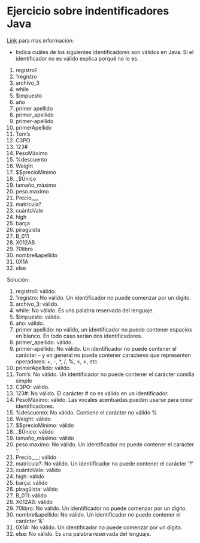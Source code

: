 # Ejercicio sobre indentificadores Java

[Link](http://puntocomnoesunlenguaje.blogspot.com/2018/09/ejercicio-sobre-indentificadores-java.html) para mas información:

- Indica cuáles de los siguientes identificadores son válidos en Java. Si el identificador no es válido explica porqué no lo es.

1.  registro1
2.  1registro
3.  archivo_3
4.  while
5.  $impuesto
6.  año
7.  primer apellido
8.  primer_apellido
9.  primer-apellido
10. primerApellido
11. Tom’s
12. C3PO
13. 123#
14. PesoMáximo
15. %descuento
16. Weight
17. $$precioMínimo
18. \_$Único
19. tamaño_màximo
20. peso.maximo
21. Precio\_\_\_
22. matrícula?
23. cuántoVale
24. high
25. barça
26. piragüista
27. B_011
28. X012AB
29. 70libro
30. nombre&apellido
31. 0X1A
32. else

Solución:

1.  registro1: válido.
2.  1registro: No válido. Un identificador no puede comenzar por un dígito.
3.  archivo_3: válido.
4.  while: No válido. Es una palabra reservada del lenguaje.
5.  $impuesto: válido.
6.  año: válido.
7.  primer apellido: no válido, un identificador no puede contener espacios en blanco.
    En todo caso serían dos identificadores.
8.  primer_apellido: válido.
9.  primer-apellido: No válido. Un identificador no puede contener el carácter – y en general no puede contener
    caracteres que representen operadores: +, -, \*, /, %, <, >, etc.
10. primerApellido: válido.
11. Tom’s: No válido. Un identificador no puede contener el carácter comilla simple
12. C3PO: válido.
13. 123#: No válido. El carácter # no es válido en un identificador.
14. PesoMáximo: válido. Las vocales acentuadas pueden usarse para crear identificadores.
15. %descuento: No válido. Contiene el carácter no válido %
16. Weight: válido
17. $$precioMínimo: válido
18. \_$Único: válido
19. tamaño_màximo: válido
20. peso.maximo: No válido. Un identificador no puede contener el carácter ‘.’
21. Precio\_\_\_: válido
22. matrícula?: No válido. Un identificador no puede contener el carácter ‘?’
23. cuántoVale: válido
24. high: válido
25. barça: válido
26. piragüista: válido
27. B_011: válido
28. X012AB: válido
29. 70libro: No válido. Un identificador no puede comenzar por un dígito.
30. nombre&apellido: No válido. Un identificador no puede contener el carácter ‘&’
31. 0X1A: No válido. Un identificador no puede comenzar por un dígito.
32. else: No válido. Es una palabra reservada del lenguaje.
